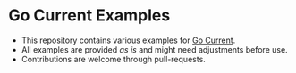 # Go Current Examples

* This repository contains various examples for [Go Current](https://help.gocurrent.lsretail.com).
* All examples are provided *as is* and might need adjustments before use.
* Contributions are welcome through pull-requests.